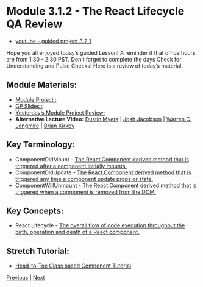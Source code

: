# Module 3.1.2 - The React Lifecycle QA Review

- [youtube - guided project 3.2 1](https://youtu.be/QJkTHWeKOJ8)

Hope you all enjoyed today’s guided Lesson! 
A reminder if that office hours are from 1:30 - 2:30 PST. 
Don’t forget to complete the days Check for Understanding and Pulse Checks!
Here is a review of today’s material.

##  Module Materials:
-   [Module Project :](https://github.com/BloomInstituteOfTechnology/web-module-project-lifecycle) 
-   [GP Slides :](https://docs.google.com/presentation/d/1XMqnuxSv2qh1vWfvV-AvqtVZmaZOYP1llu0RrbbHEwo/edit?usp=sharing) 
-   [Yesterday’s Module Project Review:](https://bloomtech-1.wistia.com/medias/soew9i8uzw)
-   **Alternative Lecture Video:** [Dustin Myers](https://youtu.be/HrsVoggrK1Y) | [Josh Jacobson](https://youtu.be/YGPOda5hPm0) | [Warren C. Longmire](https://youtu.be/jsXK-X97h-k) | [Brian Kirkby](https://youtu.be/SFlIfG-WfjI)

##  Key Terminology:
-   ComponentDidMount - [The React.Component derived method that is triggered after a component initially mounts.](https://linguinecode.com/post/understanding-react-componentdidmount)
-   ComponentDidUpdate - [The React.Component derived method that is triggered any time a component update props or state.](https://dev.to/cesareferrari/how-to-use-componentdidupdate-in-react-30en)
-   ComponentWillUnmount - [The React.Component derived method that is triggered when a component is removed from the DOM.](https://learn.co/lessons/react-component-mounting-and-unmounting)

##  Key Concepts:
-   React Lifecycle - [The overall flow of code execution throughout the birth, operation and death of a React component.](https://medium.com/how-to-react/react-life-cycle-methods-with-examples-2bdb7465332b)

##  Stretch Tutorial:
-   [Head-to-Toe Class based Component Tutorial](https://medium.com/bb-tutorials-and-thoughts/react-understanding-component-lifecycle-methods-1aaa32b33047)





[Previous](./Project.md) | [Next](./Understanding.md)